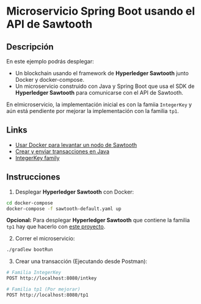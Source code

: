 # Microservicio Spring Boot usando el API de Sawtooth 

## Descripción

En este ejemplo podrás desplegar:
* Un blockchain usando el framework de **Hyperledger Sawtooth** junto Docker y docker-compose.
* Un microservicio construido con Java y Spring Boot que usa el SDK de **Hyperledger Sawtooth** para comunicarse con el API de Sawtooth.
  
En elmicroservicio, la implementación inicial es con la famiia `IntegerKey` y aún está pendiente por mejorar la implementación con la familia `tp1`.

## Links

* [Usar Docker para levantar un nodo de Sawtooth](https://sawtooth.hyperledger.org/docs/core/releases/latest/app_developers_guide/docker.html)
* [Crear y enviar transacciones en Java](https://sawtooth.hyperledger.org/docs/sdk-java/nightly/master/using_java_sdk.html)
* [IntegerKey family](https://sawtooth.hyperledger.org/docs/core/releases/latest/transaction_family_specifications/integerkey_transaction_family.html)

## Instrucciones

1) Desplegar **Hyperledger Sawtooth** con Docker:

```bash
cd docker-compose
docker-compose -f sawtooth-default.yaml up
```

**Opcional:** Para desplegar **Hyperledger Sawtooth** que contiene la familia `tp1` hay que hacerlo con [este proyecto](https://github.com/juanalvarez123/sawtooth-kafka-mongo-hello).

2) Correr el microservicio:

```bash
./gradlew bootRun
```

3) Crear una transacción (Ejecutando desde Postman): 

```bash
# Familia IntegerKey
POST http://localhost:8080/intkey

# Familia tp1 (Por mejorar)
POST http://localhost:8080/tp1
```
